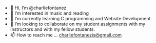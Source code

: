 - 👋 Hi, I’m @charliefontanez
- 👀 I’m interested in music and reading
- 🌱 I’m currently learning C programming and Website Development
- 💞️ I’m looking to collaborate on my student assignments with my instructors and with my fellow students.
- 📫 How to reach me ... charliefontanezis@gmail.com

<!---
charliefontanez/charliefontanez is a ✨ special ✨ repository because its `README.md` (this file) appears on your GitHub profile.
You can click the Preview link to take a look at your changes.
--->
